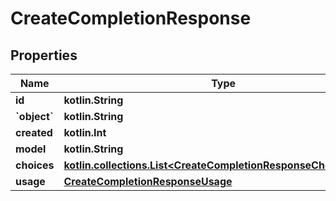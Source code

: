 
# CreateCompletionResponse

## Properties
Name | Type | Description | Notes
------------ | ------------- | ------------- | -------------
**id** | **kotlin.String** |  | 
**&#x60;object&#x60;** | **kotlin.String** |  | 
**created** | **kotlin.Int** |  | 
**model** | **kotlin.String** |  | 
**choices** | [**kotlin.collections.List&lt;CreateCompletionResponseChoicesInner&gt;**](CreateCompletionResponseChoicesInner.md) |  | 
**usage** | [**CreateCompletionResponseUsage**](CreateCompletionResponseUsage.md) |  |  [optional]



